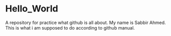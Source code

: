 # Hello_World
A repository for practice what github is all about.
My name is Sabbir Ahmed.
This is what i am supposed to do according to github manual.
